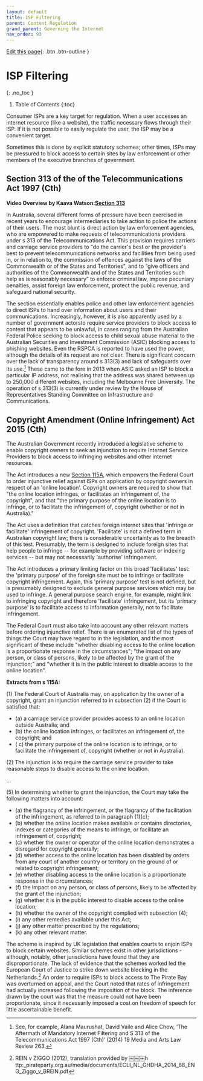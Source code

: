 ```yaml
---
layout: default
title: ISP Filtering
parent: Content Regulation
grand_parent: Governing the Internet
nav_order: 93
---
```

[Edit this page](https://github.com/nicsuzor/wikijuris/blob/master/cyberlaw/filtering.markdown){: .btn .btn-outline }

# ISP Filtering
{: .no_toc }

1. Table of Contents
{:toc}

Consumer ISPs are a key target for regulation. When a user accesses an internet resource (like a website), the traffic necessary flows through their ISP. If it is not possible to easily regulate the user, the ISP may be a convenient target.

Sometimes this is done by explicit statutory schemes; other times, ISPs may be pressured to block access to certain sites by law enforcement or other members of the executive branches of government.

## Section 313 of the of the Telecommunications Act 1997 (Cth)

**Video Overview by Kaava Watson:[Section 313](https://www.youtube.com/watch?v=DgSMz2GRVB4)**

In Australia, several different forms of pressure have been exercised in recent years to encourage intermediaries to take action to police the actions of their users. The most blunt is direct action by law enforcement agencies, who are empowered to make requests of telecommunications providers under s 313 of the Telecommunications Act.  This provision requires carriers and carriage service providers to "do the carrier's best or the provider's best to prevent telecommunications networks and facilities from being used in, or in relation to, the commission of offences against the laws of the Commonwealth or of the States and Territories", and to
 “give officers and authorities of the Commonwealth and of the States and Territories such help as is reasonably necessary” to enforce criminal law, impose pecuniary penalties, assist foreign law enforcement, protect the public revenue, and safeguard national security.

The section essentially enables police and other law enforcement agencies to direct ISPs to hand over information about users and their communications. Increasingly, however, it is also apparently used by a number of government actorsto require service providers to block access to content that appears to be unlawful, in cases ranging from the Australian Federal Police seeking to block access to child sexual abuse material to the Australian Securities and Investment Commission (ASIC) blocking access to phishing websites. Even the RSPCA is reported to have used the power, although the details of its request are not clear. There is significant concern over the lack of transparency around s 313(3) and lack of safeguards over its use.[^AUTOREPLACEDSeeforexampleAlanaMaurushatDavidVaileandAliceChowTheAftermathofMandatoryInternetFilteringandS313oftheTelecommunicationsAct1997Cth201419MediaandArtsLawReview263AUTOREPLACED] These came to the fore in 2013 when ASIC asked an ISP to block a particular IP address, not realising that the address was shared between up to 250,000 different websites, including the Melbourne Free University. The operation of s 313(3) is currently under review by the House of Representatives Standing Committee on Infrastructure and Communications.

[^AUTOREPLACEDSeeforexampleAlanaMaurushatDavidVaileandAliceChowTheAftermathofMandatoryInternetFilteringandS313oftheTelecommunicationsAct1997Cth201419MediaandArtsLawReview263AUTOREPLACED]: See, for example, Alana Maurushat, David Vaile and Alice Chow, ‘The Aftermath of Mandatory Internet Filtering and S 313 of the Telecommunications Act 1997 (Cth)’ (2014) 19 Media and Arts Law Review 263.



## Copyright Amendment (Online Infringement) Act 2015 (Cth)

The Australian Government recently introduced a legislative scheme to enable copyright owners to seek an injunction to require Internet Service Providers to block access to infringing websites and other internet resources.

The Act introduces a new [Section 115A](http://www.austlii.edu.au/au/legis/cth/consol_act/ca1968133/s115a.html), which empowers the Federal Court to order injunctive relief against ISPs on application by copyright owners in respect of an 'online location'. Copyright owners are required to show that "the online location infringes, or facilitates an infringement of, the copyright", and that "the primary purpose of the online location is to infringe, or to facilitate the infringement of, copyright (whether or not in Australia)."

The Act uses a definition that catches foreign internet sites that 'infringe or facilitate' infringement of copyright. 'Facilitate' is not a defined term in Australian copyright law; there is considerable uncertainty as to the breadth of this test. Presumably, the term is designed to include foreign sites that help people to infringe -- for example by providing software or indexing services -- but may not necessarily 'authorise' infringement.

The Act introduces a primary limiting factor on this broad 'facilitates' test: the 'primary purpose' of the foreign site must be to infringe or facilitate copyright infringement. Again, this 'primary purpose' test is not defined, but is presumably designed to exclude general purpose services which may be used to infringe. A general purpose search engine, for example, might link to infringing copyright and therefore 'facilitate' infringement, but its 'primary purpose' is to facilitate access to information generally, not to facilitate infringement.

The Federal Court must also take into account any other relevant matters before ordering injunctive relief. There is an enumerated list of the types of things the Court may have regard to in the legislation, and the most significant of these include "whether disabling access to the online location is a proportionate response in the circumstances"; "the impact on any person, or class of persons, likely to be affected by the grant of the injunction;" and "whether it is in the public interest to disable access to the online location".


**Extracts from s 115A:**

(1)  The Federal Court of Australia may, on application by the owner of a copyright, grant an injunction referred to in subsection (2) if the Court is satisfied that:
  * (a)  a carriage service provider provides access to an online location outside Australia; and
  * (b)  the online location infringes, or facilitates an infringement of, the copyright; and
  * ( c)  the primary purpose of the online location is to infringe, or to facilitate the infringement of, copyright (whether or not in Australia).

(2)  The injunction is to require the carriage service provider to take reasonable steps to disable access to the online location.

...

 (5)  In determining whether to grant the injunction, the Court may take the following matters into account:

  * (a)  the flagrancy of the infringement, or the flagrancy of the facilitation of the infringement, as referred to in paragraph (1)(c);
  * (b)  whether the online location makes available or contains directories, indexes or categories of the means to infringe, or facilitate an infringement of, copyright;
  * (c)  whether the owner or operator of the online location demonstrates a disregard for copyright generally;
  * (d)  whether access to the online location has been disabled by orders from any court of another country or territory on the ground of or related to copyright infringement;
  * (e)  whether disabling access to the online location is a proportionate response in the circumstances;
  * (f)  the impact on any person, or class of persons, likely to be affected by the grant of the injunction;
  * (g)  whether it is in the public interest to disable access to the online location;
  * (h)  whether the owner of the copyright complied with subsection (4);
  * (i)  any other remedies available under this Act;
  * (j)  any other matter prescribed by the regulations;
  * (k)  any other relevant matter.




The scheme is inspired by UK legislation that enables courts to enjoin ISPs to block certain websites. Similar schemes exist in other jurisdictions - although, notably, other jurisdictions have found that they are disproportionate. The lack of evidence that the schemes worked led the European Court of Justice to strike down website blocking in the Netherlands.[^AUTOREPLACEDREINvZIGGO2012translationprovidedbyhttppiratepartyorgaumediadocumentsECLI_NL_GHDHA_2014_88_ENG_Ziggo_v_BREINpdfAUTOREPLACED] An order to require ISPs to block access to The Pirate Bay was overturned on appeal, and the Court noted that rates of infringement had actually increased following the imposition of the block. The inference drawn by the court was that the measure could not have been proportionate, since it necessarily imposed a cost on freedom of speech for little ascertainable benefit.

[^AUTOREPLACEDREINvZIGGO2012translationprovidedbyhttppiratepartyorgaumediadocumentsECLI_NL_GHDHA_2014_88_ENG_Ziggo_v_BREINpdfAUTOREPLACED]: ​REIN v ZIGGO (​2012), translation provided by ￼￼￼h​ttp:_pirateparty.org.au/media/documents/ECLI_NL_GHDHA_2014_88_ENG_Ziggo_v_BREIN.pdf
